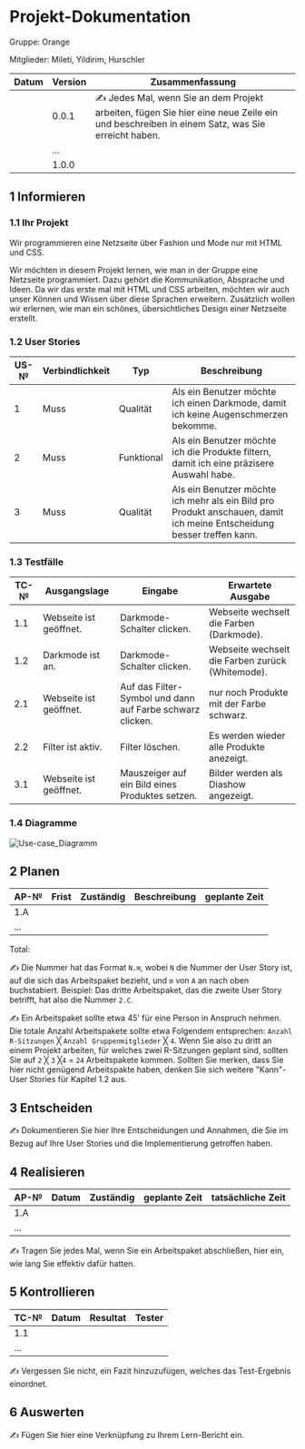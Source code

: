 # Projekt-Dokumentation


Gruppe: Orange

Mitglieder: Mileti, Yildirim, Hurschler

| Datum | Version | Zusammenfassung                                              |
| ----- | ------- | ------------------------------------------------------------ |
|       | 0.0.1   | ✍ Jedes Mal, wenn Sie an dem Projekt arbeiten, fügen Sie hier eine neue Zeile ein und beschreiben in einem Satz, was Sie erreicht haben. |
|       | ...     |                                                              |
|       | 1.0.0   |                                                              |

## 1 Informieren

### 1.1 Ihr Projekt

Wir programmieren eine Netzseite über Fashion und Mode nur mit HTML und CSS.

Wir möchten in diesem Projekt lernen, wie man in der Gruppe eine Netzseite programmiert. Dazu gehört die Kommunikation, Absprache und Ideen. 
Da wir das erste mal mit HTML und CSS arbeiten, möchten wir auch unser Können und Wissen über diese Sprachen erweitern. Zusätzlich wollen wir erlernen, wie man ein schönes, übersichtliches Design einer Netzseite erstellt.

### 1.2 User Stories

| US-№ | Verbindlichkeit | Typ  | Beschreibung                       |
| ---- | --------------- | ---- | ---------------------------------- |
| 1    |        Muss         |   Qualität   | Als ein Benutzer möchte ich einen Darkmode, damit ich keine Augenschmerzen bekomme.|
| 2  |       Muss          |   Funktional   |         Als ein Benutzer möchte ich die Produkte filtern, damit ich eine präzisere Auswahl habe.|
| 3 | Muss | Qualität | Als ein Benutzer möchte ich mehr als ein Bild pro Produkt anschauen, damit ich meine Entscheidung besser treffen kann. |

### 1.3 Testfälle

| TC-№ | Ausgangslage | Eingabe | Erwartete Ausgabe |
| ---- | ------------ | ------- | ----------------- |
| 1.1  |     Webseite ist geöffnet.         |    Darkmode-Schalter clicken.     |        Webseite wechselt die Farben (Darkmode).           |
| 1.2  |    Darkmode ist an.          |    Darkmode-Schalter clicken.     |   Webseite wechselt die Farben zurück (Whitemode).                |
| 2.1 | Webseite ist geöffnet. | Auf das Filter-Symbol und dann auf Farbe schwarz clicken. | nur noch Produkte mit der Farbe schwarz. |
| 2.2 | Filter ist aktiv. | Filter löschen. | Es werden wieder alle Produkte anezeigt. |
| 3.1 | Webseite ist geöffnet. | Mauszeiger auf ein Bild eines Produktes setzen. | Bilder werden als Diashow angezeigt. |

### 1.4 Diagramme

![Use-case_Diagramm](https://github.com/JaThHu/LA1600/assets/111045598/9de6133d-ba9d-41f2-8bdc-c5b645702b2b)


## 2 Planen

| AP-№ | Frist | Zuständig | Beschreibung | geplante Zeit |
| ---- | ----- | --------- | ------------ | ------------- |
| 1.A  |       |           |              |               |
| ...  |       |           |              |               |

Total: 

✍ Die Nummer hat das Format `N.m`, wobei `N` die Nummer der User Story ist, auf die sich das Arbeitspaket bezieht, und `m` von `A` an nach oben buchstabiert. Beispiel: Das dritte Arbeitspaket, das die zweite User Story betrifft, hat also die Nummer `2.C`.

✍ Ein Arbeitspaket sollte etwa 45' für eine Person in Anspruch nehmen. Die totale Anzahl Arbeitspakete sollte etwa Folgendem entsprechen: `Anzahl R-Sitzungen` ╳ `Anzahl Gruppenmitglieder` ╳ `4`. Wenn Sie also zu dritt an einem Projekt arbeiten, für welches zwei R-Sitzungen geplant sind, sollten Sie auf `2` ╳ `3` ╳`4` = `24` Arbeitspakete kommen. Sollten Sie merken, dass Sie hier nicht genügend Arbeitspakte haben, denken Sie sich weitere "Kann"-User Stories für Kapitel 1.2 aus.

## 3 Entscheiden

✍ Dokumentieren Sie hier Ihre Entscheidungen und Annahmen, die Sie im Bezug auf Ihre User Stories und die Implementierung getroffen haben.

## 4 Realisieren

| AP-№ | Datum | Zuständig | geplante Zeit | tatsächliche Zeit |
| ---- | ----- | --------- | ------------- | ----------------- |
| 1.A  |       |           |               |                   |
| ...  |       |           |               |                   |

✍ Tragen Sie jedes Mal, wenn Sie ein Arbeitspaket abschließen, hier ein, wie lang Sie effektiv dafür hatten.

## 5 Kontrollieren

| TC-№ | Datum | Resultat | Tester |
| ---- | ----- | -------- | ------ |
| 1.1  |       |          |        |
| ...  |       |          |        |

✍ Vergessen Sie nicht, ein Fazit hinzuzufügen, welches das Test-Ergebnis einordnet.

## 6 Auswerten

✍ Fügen Sie hier eine Verknüpfung zu Ihrem Lern-Bericht ein.
